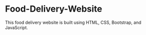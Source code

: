 # Food-Delivery-Website
This food delivery website is built using HTML, CSS, Bootstrap, and JavaScript.
